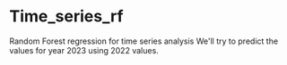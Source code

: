 # Time_series_rf
Random Forest regression for time series analysis
We'll try to predict the values for year 2023 using 2022 values.
